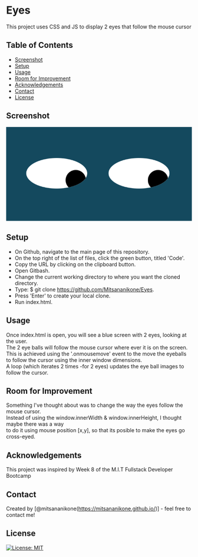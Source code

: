 # Eyes
This project uses CSS and JS to display 2 eyes that follow the mouse cursor

## Table of Contents
* [Screenshot](#screenshot)
* [Setup](#setup)
* [Usage](#usage)
* [Room for Improvement](#room-for-improvement)
* [Acknowledgements](#acknowledgements)
* [Contact](#contact)
* [License](#license)

## Screenshot
![My Image](images/eyesScreenshot.png)

## Setup
- On Github, navigate to the main page of this repository.
- On the top right of the list of files, click the green button, titled 'Code'.
- Copy the URL by clicking on the clipboard button.
- Open Gitbash.
- Change the current working directory to where you want the cloned directory.
- Type:  $ git clone https://github.com/Mitsananikone/Eyes.
- Press 'Enter' to create your local clone.
- Run index.html.

## Usage
Once index.html is open, you will see a blue screen with 2 eyes, looking at the user.  <br />
The 2 eye balls will follow the mouse cursor where ever it is on the screen. <br />
This is achieved using the '.onmousemove' event to the move the eyeballs to follow the cursor using the inner window dimensions. <br />
A loop (which iterates 2 times -for 2 eyes) updates the eye ball images to follow the cursor.


## Room for Improvement
Something I've thought about was to change the way the eyes follow the mouse cursor. <br />
Instead of using the window.innerWidth & window.innerHeight, I thought maybe there was a way <br />
to do it using mouse position [x,y], so that its posible to make the eyes go cross-eyed.


## Acknowledgements
This project was inspired by Week 8 of the M.I.T Fullstack Developer Bootcamp


## Contact
Created by [@mitsananikone(https://mitsananikone.github.io/)] - feel free to contact me!


## License
[![License: MIT](https://img.shields.io/badge/License-MIT-yellow.svg)](https://opensource.org/licenses/MIT)
